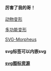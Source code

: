 #### 厉害了我的哥！

[动物变形](http://support.epub360.com/hc/kb/article/126626/)


[多功能变形](https://mp.weixin.qq.com/s?__biz=MzA4NTgxNDk0MQ==&mid=402125288&idx=1&sn=e165442212146aee7a1737bf701163f6&scene=1&srcid=0126ibfZWMfwGq1hKw8uHmxP&key=710a5d99946419d9fbb1b2f5dc0b6eed5fe819cb3ee9d08929da97775e29c0f7ebcf0166dce525f78b16c53020f59f2e&ascene=0&uin=MTYwNDM1&devicetype=iMac+MacBookAir7%2C2+OSX+OSX+10.10.3+build(14D136)&version=11020201&pass_ticket=c0Yjr84LjldWluPCtzN07cOjfiglpOvuFle2xa6h1AY%3D)


[SVG-Morpheus](http://www.zhangxinxu.com/wordpress/2014/12/github-svg-morpheus-shape-path-free-transform/)

#### svg标签可以内嵌svg

####  [svg图标资源](https://github.com/aderyabin/evil_icons_sinatra_example/)
